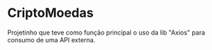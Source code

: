 
# CriptoMoedas
Projetinho que teve como função principal o uso da lib "Axios" para consumo de uma API externa.

